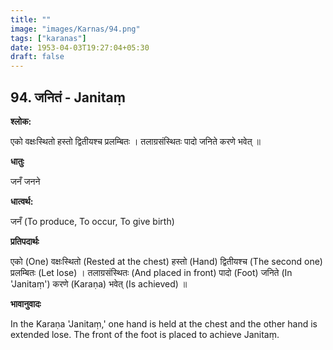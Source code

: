 ```yaml
---
title: ""
image: "images/Karnas/94.png"
tags: ["karanas"]
date: 1953-04-03T19:27:04+05:30
draft: false
---
```


## 94. जनितं - Janitaṃ

**श्लोक:**

एको वक्षःस्थितो हस्तो द्वितीयश्च​ प्रलम्बितः । तलाग्रसंस्थितः पादो जनिते करणे भवेत् ॥

**धातुः**

जनँ जनने

**धात्वर्थ:**

जनँ (To produce, To occur, To give birth)

**प्रतिपदार्थः**

एको (One) वक्षःस्थितो (Rested at the chest) हस्तो (Hand) द्वितीयश्च​ (The second one) प्रलम्बितः (Let lose) । तलाग्रसंस्थितः (And placed in front) पादो (Foot) जनिते (In 'Janitaṃ') करणे (Karaṇa) भवेत् (Is achieved) ॥

**भावानुवादः**

In the Karaṇa 'Janitaṃ,' one hand is held at the chest and the other hand is extended lose. The front of the foot is placed to achieve Janitaṃ.
